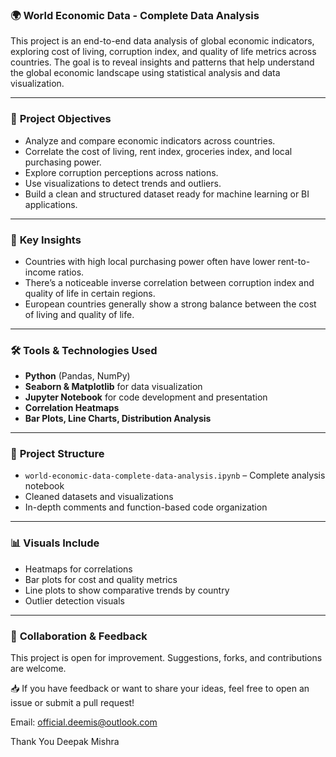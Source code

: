 ### 🌍 **World Economic Data - Complete Data Analysis**

This project is an end-to-end data analysis of global economic indicators, exploring cost of living, corruption index, and quality of life metrics across countries. The goal is to reveal insights and patterns that help understand the global economic landscape using statistical analysis and data visualization.

---

### 📌 **Project Objectives**

* Analyze and compare economic indicators across countries.
* Correlate the cost of living, rent index, groceries index, and local purchasing power.
* Explore corruption perceptions across nations.
* Use visualizations to detect trends and outliers.
* Build a clean and structured dataset ready for machine learning or BI applications.

---

### 🧠 **Key Insights**

* Countries with high local purchasing power often have lower rent-to-income ratios.
* There’s a noticeable inverse correlation between corruption index and quality of life in certain regions.
* European countries generally show a strong balance between the cost of living and quality of life.

---

### 🛠️ **Tools & Technologies Used**

* **Python** (Pandas, NumPy)
* **Seaborn & Matplotlib** for data visualization
* **Jupyter Notebook** for code development and presentation
* **Correlation Heatmaps**
* **Bar Plots, Line Charts, Distribution Analysis**

---

### 📂 **Project Structure**

* `world-economic-data-complete-data-analysis.ipynb` – Complete analysis notebook
* Cleaned datasets and visualizations
* In-depth comments and function-based code organization

---

### 📊 **Visuals Include**

* Heatmaps for correlations
* Bar plots for cost and quality metrics
* Line plots to show comparative trends by country
* Outlier detection visuals

---

### 🤝 **Collaboration & Feedback**

This project is open for improvement. Suggestions, forks, and contributions are welcome.

📥 If you have feedback or want to share your ideas, feel free to open an issue or submit a pull request!

Email: official.deemis@outlook.com

Thank You
Deepak Mishra


